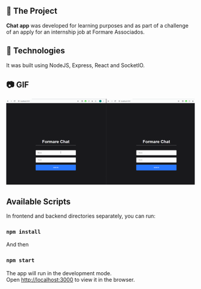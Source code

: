 ## :file_folder: The Project
**Chat app** was developed for learning purposes and as part of a challenge of an apply for an internship job at Formare Associados.

## :rocket: Technologies
It was built using NodeJS, Express, React and SocketIO.

## :camera: GIF
![](chat.gif)

## Available Scripts

In frontend and backend directories separately, you can run:

### `npm install`

And then

### `npm start`

The app will run in the development mode.<br />
Open [http://localhost:3000](http://localhost:3000) to view it in the browser.